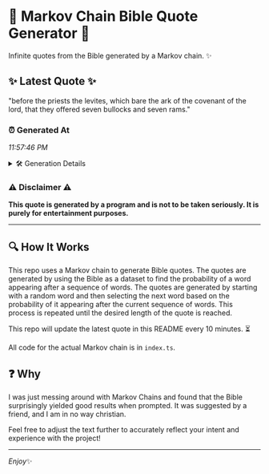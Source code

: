 # 📖 Markov Chain Bible Quote Generator 📖

Infinite quotes from the Bible generated by a Markov chain. ✨

## ✨ Latest Quote ✨
"before the priests the levites, which bare the ark of the covenant of the lord, that they offered seven bullocks and seven rams."

### ⏰ Generated At
*11:57:46 PM*

<details>
    <summary>🛠️ Generation Details</summary>
    <p>
        <strong>🌱 Seed:</strong> before<br>
        <strong>🔄 Iterations:</strong> 22<br>
        <strong>📜 Context History:</strong><br>[ before ]: the<br>[ before, the ]: priests<br>[ before, the, priests ]: the<br>[ before, the, priests, the ]: levites,<br>[ before, the, priests, the, levites, ]: which<br>[ before, the, priests, the, levites,, which ]: bare<br>[ the, priests, the, levites,, which, bare ]: the<br>[ priests, the, levites,, which, bare, the ]: ark<br>[ the, levites,, which, bare, the, ark ]: of<br>[ levites,, which, bare, the, ark, of ]: the<br>[ which, bare, the, ark, of, the ]: covenant<br>[ bare, the, ark, of, the, covenant ]: of<br>[ the, ark, of, the, covenant, of ]: the<br>[ ark, of, the, covenant, of, the ]: lord,<br>[ of, the, covenant, of, the, lord, ]: that<br>[ the, covenant, of, the, lord,, that ]: they<br>[ covenant, of, the, lord,, that, they ]: offered<br>[ of, the, lord,, that, they, offered ]: seven<br>[ the, lord,, that, they, offered, seven ]: bullocks<br>[ lord,, that, they, offered, seven, bullocks ]: and<br>[ that, they, offered, seven, bullocks, and ]: seven<br>[ they, offered, seven, bullocks, and, seven ]: rams.<br>
    </p>
</details>

### ⚠️ Disclaimer ⚠️
**This quote is generated by a program and is not to be taken seriously. It is purely for entertainment purposes.**

---

## 🔍 How It Works

This repo uses a Markov chain to generate Bible quotes. The quotes are generated by using the Bible as a dataset to find the probability of a word appearing after a sequence of words. The quotes are generated by starting with a random word and then selecting the next word based on the probability of it appearing after the current sequence of words. This process is repeated until the desired length of the quote is reached.

This repo will update the latest quote in this README every 10 minutes. ⏳

All code for the actual Markov chain is in `index.ts`.

## ❓ Why

I was just messing around with Markov Chains and found that the Bible surprisingly yielded good results when prompted. 
It was suggested by a friend, and I am in no way christian.

Feel free to adjust the text further to accurately reflect your intent and experience with the project!

---

*Enjoy*✨
